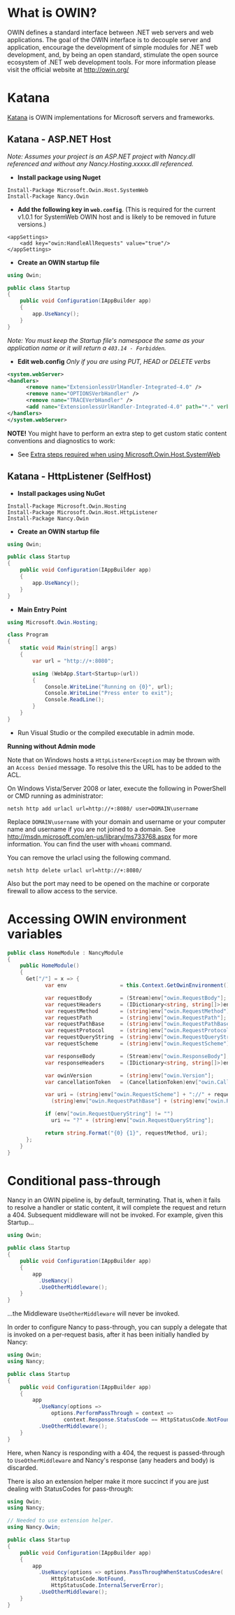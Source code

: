 # What is OWIN?
OWIN defines a standard interface between .NET web servers and web applications. The goal of the OWIN interface is to decouple server and application, encourage the development of simple modules for .NET web development, and, by being an open standard, stimulate the open source ecosystem of .NET web development tools. For more information please visit the official website at http://owin.org/

# Katana
[Katana](http://katanaproject.codeplex.com/documentation) is OWIN implementations for Microsoft servers and frameworks.

## Katana - ASP.NET Host
*Note: Assumes your project is an ASP.NET project with Nancy.dll referenced and without any Nancy.Hosting.xxxxx.dll referenced.*

* **Install package using Nuget**
```
Install-Package Microsoft.Owin.Host.SystemWeb
Install-Package Nancy.Owin
```

* **Add the following key in `web.config`**. (This is required for the current v1.0.1 for SystemWeb OWIN host and is likely to be removed in future versions.)
```
<appSettings>
    <add key="owin:HandleAllRequests" value="true"/>
</appSettings>
```
* **Create an OWIN startup file**
```c#
using Owin;

public class Startup
{
    public void Configuration(IAppBuilder app)
    {
        app.UseNancy();
    }
}
```
*Note: You must keep the Startup file's namespace the same as your application name or it will return a `403.14 - Forbidden`.*

* **Edit web.config** _Only if you are using PUT, HEAD or DELETE verbs_
```xml
<system.webServer>
<handlers>
      <remove name="ExtensionlessUrlHandler-Integrated-4.0" />
      <remove name="OPTIONSVerbHandler" />
      <remove name="TRACEVerbHandler" />
      <add name="ExtensionlessUrlHandler-Integrated-4.0" path="*." verb="*" type="System.Web.Handlers.TransferRequestHandler" preCondition="integratedMode,runtimeVersionv4.0" />
</handlers>
</system.webServer>
```

**NOTE!** You might have to perform an extra step to get custom static content conventions and diagnostics to work:

* See [Extra steps required when using Microsoft.Owin.Host.SystemWeb](https://github.com/NancyFx/Nancy/wiki/Managing-static-content#extra-steps-required-when-using-microsoftowinhostsystemweb)

## Katana - HttpListener (SelfHost)

* **Install packages using NuGet**
```
Install-Package Microsoft.Owin.Hosting
Install-Package Microsoft.Owin.Host.HttpListener
Install-Package Nancy.Owin
```

* **Create an OWIN startup file**
```c#
using Owin;

public class Startup
{
    public void Configuration(IAppBuilder app)
    {
        app.UseNancy();
    }
}
```
* **Main Entry Point**
```c#
using Microsoft.Owin.Hosting;

class Program
{
    static void Main(string[] args)
    {
        var url = "http://+:8080";

        using (WebApp.Start<Startup>(url))
        {
            Console.WriteLine("Running on {0}", url);
            Console.WriteLine("Press enter to exit");
            Console.ReadLine();
        }
    }
}
```
* Run Visual Studio or the compiled executable in admin mode.

**Running without Admin mode**

Note that on Windows hosts a `HttpListenerException` may be thrown with an `Access Denied` message. To resolve this the URL has to be added to the ACL. 

On Windows Vista/Server 2008 or later, execute the following in PowerShell or CMD running as administrator:

    netsh http add urlacl url=http://+:8080/ user=DOMAIN\username

Replace `DOMAIN\username` with your domain and username or your computer name and username if you are not joined to a domain. See <http://msdn.microsoft.com/en-us/library/ms733768.aspx> for more information. You can find the user with `whoami` command.

You can remove the urlacl using the following command.

    netsh http delete urlacl url=http://+:8080/

Also but the port may need to be opened on the machine or corporate firewall to allow access to the service.

# Accessing OWIN environment variables

```c#
public class HomeModule : NancyModule
{
    public HomeModule()
    {
      Get["/"] = x => {
            var env                 = this.Context.GetOwinEnvironment();

            var requestBody         = (Stream)env["owin.RequestBody"];
            var requestHeaders      = (IDictionary<string, string[]>)env["owin.RequestHeaders"];
            var requestMethod       = (string)env["owin.RequestMethod"];
            var requestPath         = (string)env["owin.RequestPath"];
            var requestPathBase     = (string)env["owin.RequestPathBase"];
            var requestProtocol     = (string)env["owin.RequestProtocol"];
            var requestQueryString  = (string)env["owin.RequestQueryString"];
            var requestScheme       = (string)env["owin.RequestScheme"];

            var responseBody        = (Stream)env["owin.ResponseBody"];
            var responseHeaders     = (IDictionary<string, string[]>)env["owin.ResponseHeaders"];

            var owinVersion         = (string)env["owin.Version"];
            var cancellationToken   = (CancellationToken)env["owin.CallCancelled"];

            var uri = (string)env["owin.RequestScheme"] + "://" + requestHeaders["Host"].First() +
              (string)env["owin.RequestPathBase"] + (string)env["owin.RequestPath"];

            if (env["owin.RequestQueryString"] != "")
              uri += "?" + (string)env["owin.RequestQueryString"];

            return string.Format("{0} {1}", requestMethod, uri);
      };
    }
}
```

# Conditional pass-through

Nancy in an OWIN pipeline is, by default, terminating. That is, when it fails to resolve a handler or static content, it will complete the request and return a 404. Subsequent middleware will not be invoked. For example, given this Startup...
```c#
using Owin;

public class Startup
{
    public void Configuration(IAppBuilder app)
    {
        app
          .UseNancy()
          .UseOtherMiddleware();
    }
}
```
...the Middleware ```UseOtherMiddleware``` will never be invoked.

In order to configure Nancy to pass-through, you can supply a delegate that is invoked on a per-request basis, after it has been initially handled by Nancy:
```c#
using Owin;
using Nancy;

public class Startup
{
    public void Configuration(IAppBuilder app)
    {
        app
          .UseNancy(options =>
              options.PerformPassThrough = context =>
                  context.Response.StatusCode == HttpStatusCode.NotFound);
          .UseOtherMiddleware();
    }
}
```
Here, when Nancy is responding with a 404, the request is passed-through to ```UseOtherMiddleware``` and Nancy's response (any headers and body) is discarded.

There is also an extension helper make it more succinct if you are just dealing with StatusCodes for pass-through:
```c#
using Owin;
using Nancy;

// Needed to use extension helper.
using Nancy.Owin;

public class Startup
{
    public void Configuration(IAppBuilder app)
    {
        app
          .UseNancy(options => options.PassThroughWhenStatusCodesAre(
              HttpStatusCode.NotFound,
              HttpStatusCode.InternalServerError);
          .UseOtherMiddleware();
    }
}
```

